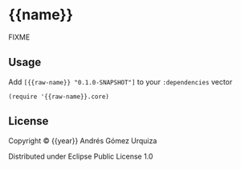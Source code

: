 # {{name}}

FIXME

## Usage

Add `[{{raw-name}} "0.1.0-SNAPSHOT"]` to your `:dependencies` vector

`(require '{{raw-name}}.core)`


## License

Copyright © {{year}} Andrés Gómez Urquiza

Distributed under Eclipse Public License 1.0
